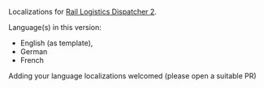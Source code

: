 Localizations for [Rail Logistics Dispatcher 2](https://mods.factorio.com/mod/RailLogisticsDispatcher).

Language(s) in this version:
- English (as template),
- German
- French

Adding your language localizations welcomed (please open a suitable PR)
